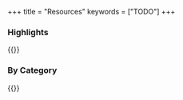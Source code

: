 +++
title = "Resources"
keywords = ["TODO"]
+++

### Highlights

{{<highlighted-resources>}}

### By Category

{{<publication-categories>}}
